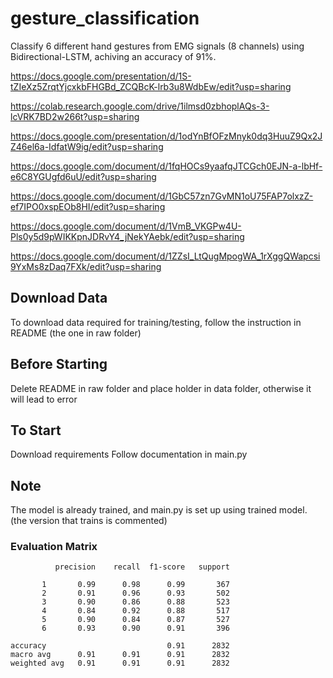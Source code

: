 # gesture_classification
Classify 6 different hand gestures from EMG signals (8 channels) using Bidirectional-LSTM, achiving an accuracy of 91%.

https://docs.google.com/presentation/d/1S-tZIeXz5ZrqtYjcxkbFHGBd_ZCQBcK-lrb3u8WdbEw/edit?usp=sharing

https://colab.research.google.com/drive/1ilmsd0zbhoplAQs-3-lcVRK7BD2w266t?usp=sharing

https://docs.google.com/presentation/d/1odYnBfOFzMnyk0dq3HuuZ9Qx2JZ46el6a-IdfatW9ig/edit?usp=sharing

https://docs.google.com/document/d/1fqHOCs9yaafqJTCGch0EJN-a-lbHf-e6C8YGUgfd6uU/edit?usp=sharing

https://docs.google.com/document/d/1GbC57zn7GvMN1oU75FAP7olxzZ-ef7IPO0xspEOb8HI/edit?usp=sharing

https://docs.google.com/document/d/1VmB_VKGPw4U-Pls0y5d9pWIKKpnJDRvY4_jNekYAebk/edit?usp=sharing

https://docs.google.com/document/d/1ZZsI_LtQugMpogWA_1rXggQWapcsi9YxMs8zDaq7FXk/edit?usp=sharing

## Download Data
To download data required for training/testing, follow the instruction in README (the one in raw folder)

## Before Starting
Delete README in raw folder and place holder in data folder, otherwise it will lead to error

## To Start
Download requirements
Follow documentation in main.py

## Note
The model is already trained, and main.py is set up using trained model. (the version that trains is commented)


### Evaluation Matrix
              precision    recall  f1-score   support

           1       0.99      0.98      0.99       367
           2       0.91      0.96      0.93       502
           3       0.90      0.86      0.88       523
           4       0.84      0.92      0.88       517
           5       0.90      0.84      0.87       527
           6       0.93      0.90      0.91       396

    accuracy                           0.91      2832
    macro avg      0.91      0.91      0.91      2832
    weighted avg   0.91      0.91      0.91      2832
